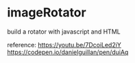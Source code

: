 # imageRotator

build a rotator with javascript and HTML


reference:
https://youtu.be/7DcoiLed2iY
https://codepen.io/danielguillan/pen/duiAq